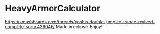 # HeavyArmorCalculator
https://smashboards.com/threads/yoshis-double-jump-tolerance-revived-complete-sorta.436046/
Made in eclipse. Enjoy!
